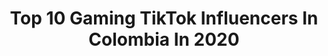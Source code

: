 ---
title: Top 10 Gaming TikTok Influencers In Colombia In 2020
description: >-
  Find top gaming TikTok influencers in Colombia in 2020. Most popular hashtags: #colombia #parati #comedia #viral.
platform: TikTok
hits: 26
text_top: Discover the top-rated TikTok influencers on inBeat.
text_bottom: Our search engine holds 26 TikTok influencers like this in Colombia for you to work with.
profiles:
  - username: "juanfec_4"
    fullname: >-
      JFC
    bio: >-
      Sígueme en YouTube para contenido relacionado al gaming ⬇️⬇️
    location: "Colombia"
    followers: 207300
    engagement: 671
    commentsToLikes: 0.027417
    id: ckahxrmmmwe0m0i78hfi3g8kv
    verified: false
    hashtags: "#gaming, #videojuegos, #dinero, #pc"
  - username: "maestro_.ff"
    fullname: >-
      Maestro ff
    bio: >-
      NICK: ᴹ͢ᵃᶜ㉶MÆSTROお COLOMBIANO 🔥🇨🇴 21 años LEVEL: 75 ⬇️ FACEBOOK LIVE ⬇️
    location: "Colombia"
    followers: 251900
    engagement: 1994
    commentsToLikes: 0.030798
    id: ckdst9faopg970j23xqgjz3d0
    verified: false
    hashtags: "#freefire, #mexico, #viral, #ecuador"
  - username: "juanitogamesff"
    fullname: >-
      Juanito Games
    bio: >-
      ⬇️ Suscríbete ⬇️
    location: "Colombia"
    followers: 2157
    engagement: 1380
    commentsToLikes: 0.253700
    id: ckc79cmvkj80o0j23jc2dxrsn
    verified: false
    hashtags: "#freefireindiaofficial, #parati, #like, #destacame"
  - username: "clipsfortnite29"
    fullname: >-
      Clips fortnite
    bio: >-
      fuerte nite clips y humor Gracias por los 26k link para unirse a discord
    location: "Colombia"
    followers: 26600
    engagement: 1186
    commentsToLikes: 0.019762
    id: ckd5mitujwaob0j238baeefoa
    verified: false
    hashtags: "#fortniteclip, #fyp, #gamingmovil, #4you"
  - username: "teamhospital"
    fullname: >-
      Team Hospital🧨🏨
    bio: >-
      Sígueme en Twitch: @willyganem96
    location: "Colombia"
    followers: 11500
    engagement: 625
    commentsToLikes: 0.009048
    id: ckcj2m3m64epg0j23pjfs4kg9
    verified: false
    hashtags: "#parati, #callofduty, #barranquilla, #ps4"
  - username: "darlingarcia83"
    fullname: >-
      Darlin Garcia
    bio: >-
      🗣MANAGER 👀DE 👉KOSMIC LA CIENCIA 🎤INVITO A QUE SIGAN EL CANAL 👇🎤🎧🎼
    location: "Colombia"
    followers: 55100
    engagement: 199
    commentsToLikes: 0.022944
    id: ckbqlw7rf70f10j23ds1p6js1
    verified: false
    hashtags: "#risa, #exuador, #grupo, #tiktokcolo"
  - username: "huaweimobileco"
    fullname: >-
      huaweimobileco
    bio: >-
      
    location: "Colombia"
    followers: 23300
    engagement: 1575
    commentsToLikes: 0.101841
    id: ck8hpx6301hg80j78h4cxuboj
    verified: true
    hashtags: "#p40pro, #vivelay, #y8p, #huawei"
  - username: "samelo90"
    fullname: >-
      samelo
    bio: >-
      Mi retiro/ mi final
    location: "Colombia"
    followers: 2684
    engagement: 3228
    commentsToLikes: 0.538307
    id: ckbannqueej3o0j23ve6zh9ku
    verified: false
    hashtags: "#viral, #fyp, #ayudaasamelo, #greenscreen"
  - username: "dani_cossio"
    fullname: >-
      Dani_Cossio
    bio: >-
      Hablemos por Instagram!!👉👈
    location: "Colombia"
    followers: 177600
    engagement: 2465
    commentsToLikes: 0.014897
    id: ckc1u5te8ydgd0j23kge8ujsw
    verified: false
    hashtags: "#trend, #baile, #dance, #coreografia"
  - username: "donbolass"
    fullname: >-
      DonBolas
    bio: >-
      Videos que a veces dan risa
    location: "Colombia"
    followers: 86300
    engagement: 1615
    commentsToLikes: 0.034248
    id: ckcouew9k8rkg0j23jdkbvci1
    verified: false
    hashtags: "#meme, #shitpost, #sarcasmo, #humor"
---
